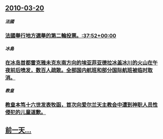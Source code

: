 ## [2010-03-20](/zh/news/2010/03/20/index.md)

##### 法國
### [ 法國舉行地方選舉的第二輪投票。:37:52+00:00](/zh/news/2010/03/20/法國舉行地方選舉的第二輪投票-37-52-00-00.md)
##### 冰島
### [ 在冰岛首都雷克雅未克东南方向的埃亚菲亚德拉冰盖冰川的火山在午夜前后喷发，数百人疏散。全部国内航班和部分国际航班被临时取消。](/zh/news/2010/03/20/在冰岛首都雷克雅未克东南方向的埃亚菲亚德拉冰盖冰川的火山在午夜前后喷发-数百人疏散-全部国内航班和部分国际航班被临时取.md)
##### 教皇
### [ 教皇本笃十六世发表牧函，首次向爱尔兰天主教会中遭到神职人员性侵犯的儿童道歉。](/zh/news/2010/03/20/教皇本笃十六世发表牧函-首次向爱尔兰天主教会中遭到神职人员性侵犯的儿童道歉.md)
## [前一天...](/zh/news/2010/03/19/index.md)

